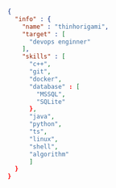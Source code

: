 ```json
{
  "info" : {
    "name" : "thinhorigami",
    "target" : [
      "devops enginner"
    ],
    "skills" : [
      "c++",
      "git",
      "docker",
      "database" : [
        "MSSQL",
        "SQLite"
      },
      "java",
      "python",
      "ts",
      "linux",
      "shell",
      "algorithm"
      ]
  }
}
```

<!---
user-thinhorigami/user-thinhorigami is a ✨ special ✨ repository because its `README.md` (this file) appears on your GitHub profile.
You can click the Preview link to take a look at your changes.
--->
